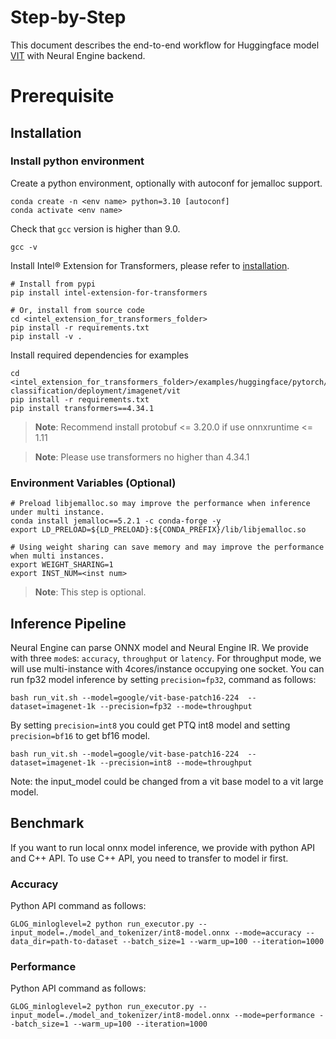 Step-by-Step
=========
This document describes the end-to-end workflow for Huggingface model [VIT](https://huggingface.co/google/vit-base-patch16-224) with Neural Engine backend.

# Prerequisite

## Installation
### Install python environment
Create a python environment, optionally with autoconf for jemalloc support.
```shell
conda create -n <env name> python=3.10 [autoconf]
conda activate <env name>
```

Check that `gcc` version is higher than 9.0.
```shell
gcc -v
```

Install Intel® Extension for Transformers, please refer to [installation](/docs/installation.md).
```shell
# Install from pypi
pip install intel-extension-for-transformers

# Or, install from source code
cd <intel_extension_for_transformers_folder>
pip install -r requirements.txt
pip install -v .
```

Install required dependencies for examples
```shell
cd <intel_extension_for_transformers_folder>/examples/huggingface/pytorch/image-classification/deployment/imagenet/vit
pip install -r requirements.txt
pip install transformers==4.34.1
```
>**Note**: Recommend install protobuf <= 3.20.0 if use onnxruntime <= 1.11

>**Note**: Please use transformers no higher than 4.34.1


### Environment Variables (Optional)
```shell
# Preload libjemalloc.so may improve the performance when inference under multi instance.
conda install jemalloc==5.2.1 -c conda-forge -y
export LD_PRELOAD=${LD_PRELOAD}:${CONDA_PREFIX}/lib/libjemalloc.so

# Using weight sharing can save memory and may improve the performance when multi instances.
export WEIGHT_SHARING=1
export INST_NUM=<inst num>
```
>**Note**: This step is optional.

## Inference Pipeline
Neural Engine can parse ONNX model and Neural Engine IR.
We provide with three `mode`s: `accuracy`, `throughput` or `latency`. For throughput mode, we will use multi-instance with 4cores/instance occupying one socket.
You can run fp32 model inference by setting `precision=fp32`, command as follows:
```shell
bash run_vit.sh --model=google/vit-base-patch16-224  --dataset=imagenet-1k --precision=fp32 --mode=throughput
```
By setting `precision=int8` you could get PTQ int8 model and setting `precision=bf16` to get bf16 model.
```shell
bash run_vit.sh --model=google/vit-base-patch16-224  --dataset=imagenet-1k --precision=int8 --mode=throughput
```
Note: the input_model could be changed from a vit base model to a vit large model.

## Benchmark
If you want to run local onnx model inference, we provide with python API and C++ API. To use C++ API, you need to transfer to model ir first.
### Accuracy  

Python API command as follows:
  ```shell
  GLOG_minloglevel=2 python run_executor.py --input_model=./model_and_tokenizer/int8-model.onnx --mode=accuracy --data_dir=path-to-dataset --batch_size=1 --warm_up=100 --iteration=1000
  ```

### Performance
Python API command as follows:
  ```shell
  GLOG_minloglevel=2 python run_executor.py --input_model=./model_and_tokenizer/int8-model.onnx --mode=performance --batch_size=1 --warm_up=100 --iteration=1000
  ```

